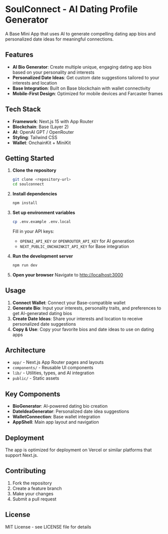 # SoulConnect - AI Dating Profile Generator

A Base Mini App that uses AI to generate compelling dating app bios and personalized date ideas for meaningful connections.

## Features

- **AI Bio Generator**: Create multiple unique, engaging dating app bios based on your personality and interests
- **Personalized Date Ideas**: Get custom date suggestions tailored to your interests and location
- **Base Integration**: Built on Base blockchain with wallet connectivity
- **Mobile-First Design**: Optimized for mobile devices and Farcaster frames

## Tech Stack

- **Framework**: Next.js 15 with App Router
- **Blockchain**: Base (Layer 2)
- **AI**: OpenAI GPT / OpenRouter
- **Styling**: Tailwind CSS
- **Wallet**: OnchainKit + MiniKit

## Getting Started

1. **Clone the repository**
   ```bash
   git clone <repository-url>
   cd soulconnect
   ```

2. **Install dependencies**
   ```bash
   npm install
   ```

3. **Set up environment variables**
   ```bash
   cp .env.example .env.local
   ```
   
   Fill in your API keys:
   - `OPENAI_API_KEY` or `OPENROUTER_API_KEY` for AI generation
   - `NEXT_PUBLIC_ONCHAINKIT_API_KEY` for Base integration

4. **Run the development server**
   ```bash
   npm run dev
   ```

5. **Open your browser**
   Navigate to [http://localhost:3000](http://localhost:3000)

## Usage

1. **Connect Wallet**: Connect your Base-compatible wallet
2. **Generate Bio**: Input your interests, personality traits, and preferences to get AI-generated dating bios
3. **Create Date Ideas**: Share your interests and location to receive personalized date suggestions
4. **Copy & Use**: Copy your favorite bios and date ideas to use on dating apps

## Architecture

- `app/` - Next.js App Router pages and layouts
- `components/` - Reusable UI components
- `lib/` - Utilities, types, and AI integration
- `public/` - Static assets

## Key Components

- **BioGenerator**: AI-powered dating bio creation
- **DateIdeaGenerator**: Personalized date idea suggestions
- **WalletConnection**: Base wallet integration
- **AppShell**: Main app layout and navigation

## Deployment

The app is optimized for deployment on Vercel or similar platforms that support Next.js.

## Contributing

1. Fork the repository
2. Create a feature branch
3. Make your changes
4. Submit a pull request

## License

MIT License - see LICENSE file for details
